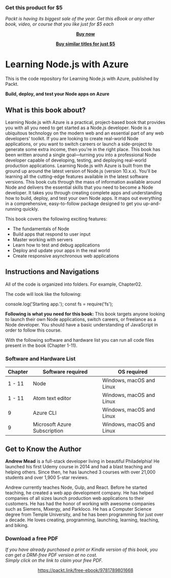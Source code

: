 
### Get this product for $5

<i>Packt is having its biggest sale of the year. Get this eBook or any other book, video, or course that you like just for $5 each</i>


<b><p align='center'>[Buy now](https://packt.link/9781789801668)</p></b>


<b><p align='center'>[Buy similar titles for just $5](https://subscription.packtpub.com/search)</p></b>


# Learning Node.js with Azure


This is the code repository for Learning Node.js with Azure, published by Packt.

**Build, deploy, and test your Node apps on Azure**

## What is this book about?
Learning Node.js with Azure is a practical, project-based book that provides you with all you need to get started as a Node.js developer. Node is a ubiquitous technology on the modern web and an essential part of any web developers' toolkit. 
If you are looking to create real-world Node applications, or you want to switch careers or launch a side-project to generate some extra income, then you're in the right place. This book has been written around a single goal—turning you into a professional Node developer capable of developing, testing, and deploying real-world production applications. Learning Node.js with Azure is built from the ground up around the latest version of Node.js (version 10.x.x). You'll be learning all the cutting-edge features available in the latest software versions. This book cuts through the mass of information available around Node and delivers the essential skills that you need to become a Node developer. It takes you through creating complete apps and understanding how to build, deploy, and test your own Node apps.
It maps out everything in a comprehensive, easy-to-follow package designed to get you up-and-running quickly.

This book covers the following exciting features:
* The fundamentals of Node
* Build apps that respond to user input
* Master working with servers
* Learn how to test and debug applications
* Deploy and update your apps in the real world
* Create responsive asynchronous web applications


## Instructions and Navigations
All of the code is organized into folders. For example, Chapter02.

The code will look like the following:

console.log('Starting app.');
const fs = require('fs');

**Following is what you need for this book:**
This book targets anyone looking to launch their own Node applications, switch careers, or freelance as a Node developer. You should have a basic understanding of JavaScript in order to follow this course.

With the following software and hardware list you can run all code files present in the book (Chapter 1-11).
### Software and Hardware List
| Chapter | Software required | OS required |
| -------- | ------------------------------------ | ----------------------------------- |
| 1 - 11 | Node | Windows, macOS and Linux |
| 1 - 11 | Atom text editor | Windows, macOS and Linux |
| 9 | Azure CLI | Windows, macOS and Linux |
| 9 | Microsoft  Azure Subscription | Windows, macOS and Linux |





## Get to Know the Author
**Andrew Mead**
is a full-stack developer living in beautiful Philadelphia! He launched his first Udemy course in 2014 and had a blast teaching and helping others. Since then, he has launched 3 courses with over 21,000 students and over 1,900 5-star reviews.

Andrew currently teaches Node, Gulp, and React. Before he started teaching, he created a web app development company. He has helped companies of all sizes launch production web applications to their customers. He has had the honor of working with awesome companies such as Siemens, Mixergy, and Parkloco. He has a Computer Science degree from Temple University, and he has been programming for just over a decade. He loves creating, programming, launching, learning, teaching, and biking.



### Download a free PDF

 <i>If you have already purchased a print or Kindle version of this book, you can get a DRM-free PDF version at no cost.<br>Simply click on the link to claim your free PDF.</i>
<p align="center"> <a href="https://packt.link/free-ebook/9781789801668">https://packt.link/free-ebook/9781789801668 </a> </p>